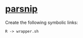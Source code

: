 # [parsnip](https://hpc.nih.gov/apps/parsnip.html)

Create the following symbolic links:
```
R -> wrapper.sh
```
